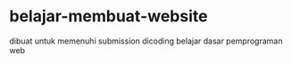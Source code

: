 # belajar-membuat-website
 dibuat untuk memenuhi submission dicoding belajar dasar pemprograman web
